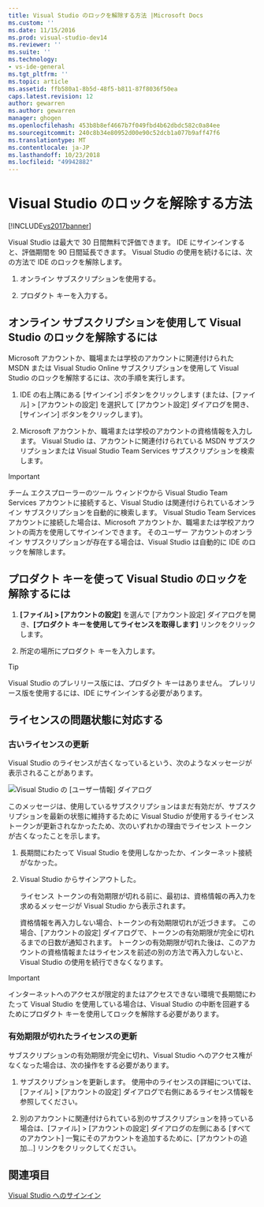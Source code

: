 ```yaml
---
title: Visual Studio のロックを解除する方法 |Microsoft Docs
ms.custom: ''
ms.date: 11/15/2016
ms.prod: visual-studio-dev14
ms.reviewer: ''
ms.suite: ''
ms.technology:
- vs-ide-general
ms.tgt_pltfrm: ''
ms.topic: article
ms.assetid: ffb580a1-8b5d-48f5-b811-87f8036f50ea
caps.latest.revision: 12
author: gewarren
ms.author: gewarren
manager: ghogen
ms.openlocfilehash: 453b8b8ef4667b7f049fbd4b62dbdc582c0a84ee
ms.sourcegitcommit: 240c8b34e80952d00e90c52dcb1a077b9aff47f6
ms.translationtype: MT
ms.contentlocale: ja-JP
ms.lasthandoff: 10/23/2018
ms.locfileid: "49942882"
---
```

# <a name="how-to-unlock-visual-studio"></a>Visual Studio のロックを解除する方法
[!INCLUDE[vs2017banner](../includes/vs2017banner.md)]

Visual Studio は最大で 30 日間無料で評価できます。 IDE にサインインすると、評価期間を 90 日間延長できます。 Visual Studio の使用を続けるには、次の方法で IDE のロックを解除します。  
  
1.  オンライン サブスクリプションを使用する。  
  
2.  プロダクト キーを入力する。  
  
## <a name="to-unlock-visual-studio-using-an-online-subscription"></a>オンライン サブスクリプションを使用して Visual Studio のロックを解除するには  
 Microsoft アカウントか、職場または学校のアカウントに関連付けられた MSDN または Visual Studio Online サブスクリプションを使用して Visual Studio のロックを解除するには、次の手順を実行します。  
  
1.  IDE の右上隅にある [サインイン] ボタンをクリックします (または、[ファイル] > [アカウントの設定] を選択して [アカウント設定] ダイアログを開き、[サインイン] ボタンをクリックします)。  
  
2.  Microsoft アカウントか、職場または学校のアカウントの資格情報を入力します。 Visual Studio は、アカウントに関連付けられている MSDN サブスクリプションまたは Visual Studio Team Services サブスクリプションを検索します。  
  
> [!IMPORTANT]
>  チーム エクスプローラーのツール ウィンドウから Visual Studio Team Services アカウントに接続すると、Visual Studio は関連付けられているオンライン サブスクリプションを自動的に検索します。 Visual Studio Team Services アカウントに接続した場合は、Microsoft アカウントか、職場または学校アカウントの両方を使用してサインインできます。 そのユーザー アカウントのオンライン サブスクリプションが存在する場合は、Visual Studio は自動的に IDE のロックを解除します。  
  
## <a name="to-unlock-visual-studio-with-a-product-key"></a>プロダクト キーを使って Visual Studio のロックを解除するには  
  
1.  **[ファイル] > [アカウントの設定]** を選んで [アカウント設定] ダイアログを開き、**[プロダクト キーを使用してライセンスを取得します]** リンクをクリックします。  
  
2.  所定の場所にプロダクト キーを入力します。  
  
> [!TIP]
>  Visual Studio のプレリリース版には、プロダクト キーはありません。 プレリリース版を使用するには、IDE にサインインする必要があります。  
  
## <a name="addressing-license-problem-states"></a>ライセンスの問題状態に対応する  
  
### <a name="updating-stale-licenses"></a>古いライセンスの更新  
 Visual Studio のライセンスが古くなっているという、次のようなメッセージが表示されることがあります。  
  
 ![Visual Studio の [ユーザー情報] ダイアログ](../ide/media/vs2013-userinfo.png "VS2013_UserInfo")  
  
 このメッセージは、使用しているサブスクリプションはまだ有効だが、サブスクリプションを最新の状態に維持するために Visual Studio が使用するライセンス トークンが更新されなかったため、次のいずれかの理由でライセンス トークンが古くなったことを示します。  
  
1. 長期間にわたって Visual Studio を使用しなかったか、インターネット接続がなかった。  
  
2. Visual Studio からサインアウトした。  
  
   ライセンス トークンの有効期限が切れる前に、最初は、資格情報の再入力を求めるメッセージが Visual Studio から表示されます。  
  
   資格情報を再入力しない場合、トークンの有効期限切れが近づきます。 この場合、[アカウントの設定] ダイアログで、トークンの有効期限が完全に切れるまでの日数が通知されます。 トークンの有効期限が切れた後は、このアカウントの資格情報またはライセンスを前述の別の方法で再入力しないと、Visual Studio の使用を続行できなくなります。  
  
> [!IMPORTANT]
>  インターネットへのアクセスが限定的またはアクセスできない環境で長期間にわたって Visual Studio を使用している場合は、Visual Studio の中断を回避するためにプロダクト キーを使用してロックを解除する必要があります。  
  
### <a name="updating-expired-licenses"></a>有効期限が切れたライセンスの更新  
 サブスクリプションの有効期限が完全に切れ、Visual Studio へのアクセス権がなくなった場合は、次の操作をする必要があります。  
  
1.  サブスクリプションを更新します。 使用中のライセンスの詳細については、[ファイル] > [アカウントの設定] ダイアログで右側にあるライセンス情報を参照してください。  
  
2.  別のアカウントに関連付けられている別のサブスクリプションを持っている場合は、[ファイル] > [アカウントの設定] ダイアログの左側にある [すべてのアカウント] 一覧にそのアカウントを追加するために、[アカウントの追加...] リンクをクリックしてください。  
  
## <a name="see-also"></a>関連項目  
 [Visual Studio へのサインイン](../ide/signing-in-to-visual-studio.md)



